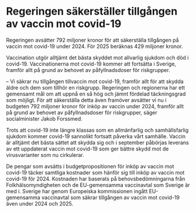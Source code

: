 # Regeringen säkerställer tillgången av vaccin mot covid-19

Regeringen avsätter 792 miljoner kronor för att säkerställa tillgången på vaccin mot covid-19 under 2024. För 2025 beräknas 429 miljoner kronor.

Vaccination utgör alltjämt det bästa skyddet mot allvarlig sjukdom och död i covid-19. Vaccinationerna mot covid-19 kommer att fortsätta i Sverige, framför allt på grund av behovet av påfyllnadsdoser för riskgrupper.

– Vi säkrar nu tillgången tillvaccin mot covid-19, framför allt för att skydda äldre och dem som tillhör en riskgrupp. Regeringen och regionerna har ett gemensamt mål om att uppnå en så hög och jämnt fördelad täckningsgrad som möjligt. För att säkerställa detta även framöver avsätter vi nu i budgeten 792 miljoner kronor för inköp av vaccin under 2024, framför allt på grund av behovet av påfyllnadsdoser för riskgrupper, säger socialminister Jakob Forssmed.

Trots att covid-19 inte längre klassas som en allmänfarlig och samhällsfarlig sjukdom kommer covid-19 sannolikt fortsatt påverka vårt samhälle. Vaccin är alltjämt det bästa sättet att skydda sig och i september påbörjas leverans av ett uppdaterat vaccin mot covid-19 som ger bättre skydd mot de virusvarianter som nu cirkulerar.

De pengar som avsätts i budgetpropositionen för inköp av vaccin mot covid-19 täcker samtliga kostnader som hänför sig till inköp av vaccin mot covid-19 för 2024. Kostnaden har baserats på behovsbedömningarna från Folkhälsomyndigheten och de EU-gemensamma vaccinavtal som Sverige är med i. Sverige har genom Europeiska kommissionen ingått EU-gemensamma vaccinavtal som säkrar tillgången av vaccin mot covid-19 även under 2024 och 2025.
